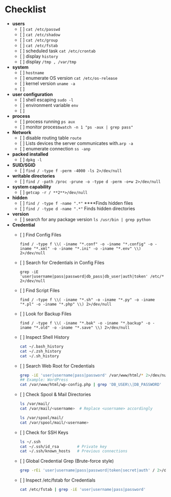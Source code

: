 # Checklist

* **users**
  * \[ ] `cat /etc/passwd`
  * \[ ] `cat /etc/shadow`
  * \[ ] `cat /etc/group`
  * \[ ] `cat /etc/fstab`
  * \[ ] scheduled task `cat /etc/crontab`
  * \[ ] display `history`
  * \[ ] display `/tmp , /var/tmp`
* **system**
  * \[ ] `hostname`
  * \[ ] enumerate OS version `cat /etc/os-release`
  * \[ ] kernel version `uname -a`
  * \[ ]
* **user configuration**
  * \[ ] shell escaping `sudo -l`
  * \[ ] environment variable `env`
  * \[ ]
* **process**
  * \[ ] process running `ps aux`
  * \[ ] monitor process`watch -n 1 "ps -aux | grep pass"`
* **Network**
  * \[ ] disable routing table `route`
  * \[ ] Lists devices the server communicates with.`arp -a`
  * \[ ] enumerate connection `ss -anp`
* **packed installed**
  * \[ ] `dpkg -l`
* **SUID/SGID**
  * \[ ] `find / -type f -perm -4000 -ls 2>/dev/null`
* **writable directories**
  * \[ ] `find / -path /proc -prune -o -type d -perm -o+w 2>/dev/null`
* **system capability**
  * \[ ] `getcap -r / **2**>/dev/null`
* **hidden**
  * \[ ] `find / -type f -name ".*"` \*\*\*\*Finds hidden files
  * \[ ] `find / -type d -name ".*"` Finds hidden directories
* **version**
  * \[ ] search for any package version `ls /usr/bin | grep python`
* **Credential**
  *   \[ ] Find Config Files

      `find / -type f \\( -iname "*.conf" -o -iname "*.config" -o -iname "*.xml" -o -iname "*.ini" -o -iname "*.env" \\) 2>/dev/null`
  *   \[ ] Search for Credentials in Config Files

      `grep -iE 'user|username|pass|password|db_pass|db_user|auth|token' /etc/* 2>/dev/null`
  *   \[ ] Find Script Files

      `find / -type f \\( -iname "*.sh" -o -iname "*.py" -o -iname "*.pl" -o -iname "*.php" \\) 2>/dev/null`
  *   \[ ] Look for Backup Files

      `find / -type f \\( -iname "*.bak" -o -iname "*.backup" -o -iname "*.old" -o -iname "*.save" \\) 2>/dev/null`
  *   \[ ] Inspect Shell History

      ```bash
      cat ~/.bash_history
      cat ~/.zsh_history
      cat ~/.sh_history
      ```
  *   \[ ] Search Web Root for Credentials

      ```bash
      grep -iE 'user|username|pass|password' /var/www/html/* 2>/dev/null
      ## Example: WordPress
      cat /var/www/html/wp-config.php | grep 'DB_USER\\|DB_PASSWORD'
      ```
  *   \[ ] Check Spool & Mail Directories

      ```bash
      ls /var/mail/
      cat /var/mail/<username>  # Replace <username> accordingly

      ls /var/spool/mail/
      cat /var/spool/mail/<username>
      ```
  *   \[ ] Check for SSH Keys

      ```bash
      ls ~/.ssh
      cat ~/.ssh/id_rsa        # Private key
      cat ~/.ssh/known_hosts   # Previous connections
      ```
  *   \[ ] Global Credential Grep (Brute-force style)

      ```bash
      grep -rEi 'user|username|pass|password|token|secret|auth' / 2>/dev/null
      ```
  *   \[ ] Inspect /etc/fstab for Credentials

      ```bash
      cat /etc/fstab | grep -iE 'user|username|pass|password'
      ```
